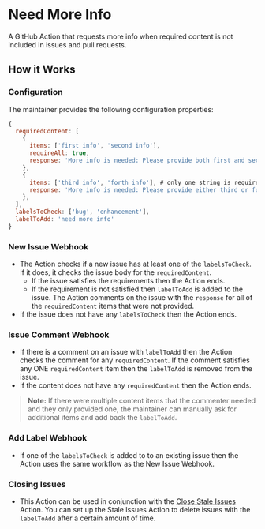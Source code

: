 # Need More Info

 A GitHub Action that requests more info when required content is not included in issues and pull requests.
 
 ## How it Works
 
 ### Configuration
 The maintainer provides the following configuration properties:
 ```js
 {
   requiredContent: [
     {
       items: ['first info', 'second info'],
       requireAll: true,
       response: 'More info is needed: Please provide both first and second.'
     },
     {
       items: ['third info', 'forth info'], # only one string is required
       response: 'More info is needed: Please provide either third or fourth.'
     },
   ],
   labelsToCheck: ['bug', 'enhancement'],
   labelToAdd: 'need more info'
 }
 ```

 ### New Issue Webhook
- The Action checks if a new issue has at least one of the `labelsToCheck`. If it does, it checks the issue body for the `requiredContent`. 
  - If the issue satisfies the requirements then the Action ends. 
  - If the requirement is not satisfied then `labelToAdd` is added to the issue. The Action comments on the issue with the `response` for all of the `requiredContent` items that were not provided.
- If the issue does not have any `labelsToCheck` then the Action ends.

### Issue Comment Webhook
- If there is a comment on an issue with `labelToAdd` then the Action checks the comment for any `requiredContent`. If the comment satisfies any ONE `requiredContent` item then the `labelToAdd` is removed from the issue.
- If the content does not have any `requiredContent` then the Action ends.

> **Note:** If there were multiple content items that the commenter needed and they only provided one, the maintainer can manually ask for additional items and add back the `labelToAdd`.

### Add Label Webhook
- If one of the `labelsToCheck` is added to to an existing issue then the Action uses the same workflow as the New Issue Webhook. 

### Closing Issues
- This Action can be used in conjunction with the [Close Stale Issues](https://github.com/marketplace/actions/close-stale-issues) Action. You can set up the Stale Issues Action to delete issues with the `labelToAdd` after a certain amount of time.
